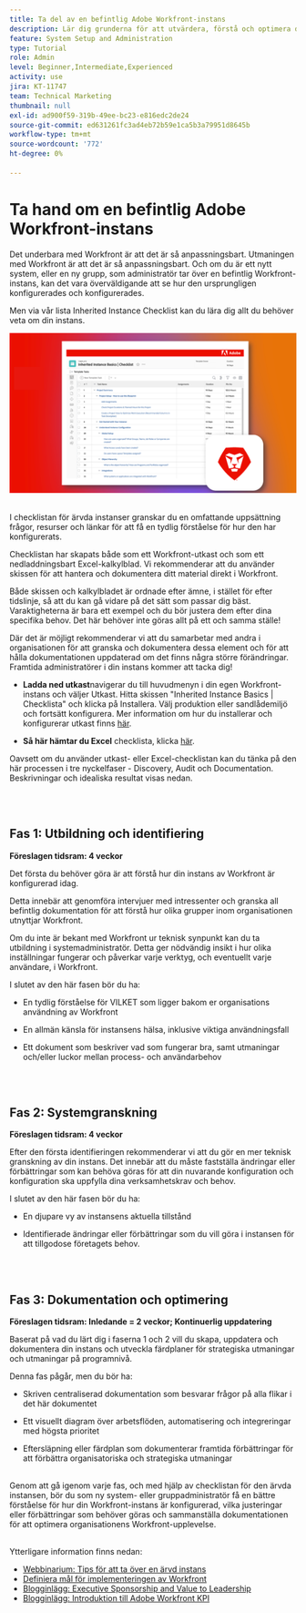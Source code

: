 ```yaml
---
title: Ta del av en befintlig Adobe Workfront-instans
description: Lär dig grunderna för att utvärdera, förstå och optimera din instans av Workfront som ny system- eller gruppadministratör.
feature: System Setup and Administration
type: Tutorial
role: Admin
level: Beginner,Intermediate,Experienced
activity: use
jira: KT-11747
team: Technical Marketing
thumbnail: null
exl-id: ad900f59-319b-49ee-bc23-e816edc2de24
source-git-commit: ed631261fc3ad4eb72b59e1ca5b3a79951d8645b
workflow-type: tm+mt
source-wordcount: '772'
ht-degree: 0%

---
```


# Ta hand om en befintlig Adobe Workfront-instans

Det underbara med Workfront är att det är så anpassningsbart. Utmaningen med Workfront är att det är så anpassningsbart. Och om du är ett nytt system, eller en ny grupp, som administratör tar över en befintlig Workfront-instans, kan det vara överväldigande att se hur den ursprungligen konfigurerades och konfigurerades.

Men via vår lista Inherited Instance Checklist kan du lära dig allt du behöver veta om din instans.

![Ärvd bild av kontrollista](assets/wf-inherited-instance-image.png)
<br></br>

I checklistan för ärvda instanser granskar du en omfattande uppsättning frågor, resurser och länkar för att få en tydlig förståelse för hur den har konfigurerats.

Checklistan har skapats både som ett Workfront-utkast och som ett nedladdningsbart Excel-kalkylblad. Vi rekommenderar att du använder skissen för att hantera och dokumentera ditt material direkt i Workfront.

Både skissen och kalkylbladet är ordnade efter ämne, i stället för efter tidslinje, så att du kan gå vidare på det sätt som passar dig bäst. Varaktigheterna är bara ett exempel och du bör justera dem efter dina specifika behov. Det här behöver inte göras allt på ett och samma ställe!

Där det är möjligt rekommenderar vi att du samarbetar med andra i organisationen för att granska och dokumentera dessa element och för att hålla dokumentationen uppdaterad om det finns några större förändringar. Framtida administratörer i din instans kommer att tacka dig!

* <b>Ladda ned utkast</b>navigerar du till huvudmenyn i din egen Workfront-instans och väljer Utkast. Hitta skissen &quot;Inherited Instance Basics | Checklista&quot; och klicka på Installera. Välj produktion eller sandlådemiljö och fortsätt konfigurera. Mer information om hur du installerar och konfigurerar utkast finns [här](https://experienceleague.adobe.com/docs/workfront/using/administration-and-setup/blueprints/blueprints-install.html?lang=en).

* <b>Så här hämtar du Excel</b> checklista, klicka [här](assets/adobe-workfront-system-admin-playbook-inherited-instance.xlsx).

Oavsett om du använder utkast- eller Excel-checklistan kan du tänka på den här processen i tre nyckelfaser - Discovery, Audit och Documentation. Beskrivningar och idealiska resultat visas nedan.

<br>
</br>

## Fas 1: Utbildning och identifiering

<b>Föreslagen tidsram: 4 veckor</b>

Det första du behöver göra är att förstå hur din instans av Workfront är konfigurerad idag.

Detta innebär att genomföra intervjuer med intressenter och granska all befintlig dokumentation för att förstå hur olika grupper inom organisationen utnyttjar Workfront.

Om du inte är bekant med Workfront ur teknisk synpunkt kan du ta utbildning i systemadministratör. Detta ger nödvändig insikt i hur olika inställningar fungerar och påverkar varje verktyg, och eventuellt varje användare, i Workfront.

I slutet av den här fasen bör du ha:

* En tydlig förståelse för VILKET som ligger bakom er organisations användning av Workfront

* En allmän känsla för instansens hälsa, inklusive viktiga användningsfall

* Ett dokument som beskriver vad som fungerar bra, samt utmaningar och/eller luckor mellan process- och användarbehov
<br>
</br>

## Fas 2: Systemgranskning

<b>Föreslagen tidsram: 4 veckor </b>

Efter den första identifieringen rekommenderar vi att du gör en mer teknisk granskning av din instans. Det innebär att du måste fastställa ändringar eller förbättringar som kan behöva göras för att din nuvarande konfiguration och konfiguration ska uppfylla dina verksamhetskrav och behov.

I slutet av den här fasen bör du ha:

* En djupare vy av instansens aktuella tillstånd

* Identifierade ändringar eller förbättringar som du vill göra i instansen för att tillgodose företagets behov.
<br>
</br>

## Fas 3: Dokumentation och optimering

<b>Föreslagen tidsram: Inledande = 2 veckor; Kontinuerlig uppdatering </b>

Baserat på vad du lärt dig i faserna 1 och 2 vill du skapa, uppdatera och dokumentera din instans och utveckla färdplaner för strategiska utmaningar och utmaningar på programnivå.

Denna fas pågår, men du bör ha:

* Skriven centraliserad dokumentation som besvarar frågor på alla flikar i det här dokumentet

* Ett visuellt diagram över arbetsflöden, automatisering och integreringar med högsta prioritet

* Eftersläpning eller färdplan som dokumenterar framtida förbättringar för att förbättra organisatoriska och strategiska utmaningar

<br>
Genom att gå igenom varje fas, och med hjälp av checklistan för den ärvda instansen, bör du som ny system- eller gruppadministratör få en bättre förståelse för hur din Workfront-instans är konfigurerad, vilka justeringar eller förbättringar som behöver göras och sammanställa dokumentationen för att optimera organisationens Workfront-upplevelse.

<br>
</br>

Ytterligare information finns nedan:
* [Webbinarium: Tips för att ta över en ärvd instans](https://experienceleaguecommunities.adobe.com/t5/workfront-discussions/webinar-system-admin-essentials-tips-for-taking-over-an-existing/td-p/571873)
* [Definiera mål för implementeringen av Workfront](https://experienceleague.adobe.com/docs/workfront/using/administration-and-setup/get-started-administration/define-wf-goals-objectives.html?lang=en)
* [Blogginlägg: Executive Sponsorship and Value to Leadership](https://experienceleaguecommunities.adobe.com/t5/workfront-blogs/customer-success-tips-executive-sponsorship-and-value-to/ba-p/518353)
* [Blogginlägg: Introduktion till Adobe Workfront KPI](https://experienceleaguecommunities.adobe.com/t5/workfront-blogs/kpi-dashboards-in-the-new-workfront-experience-introduction-to/ba-p/549001)
